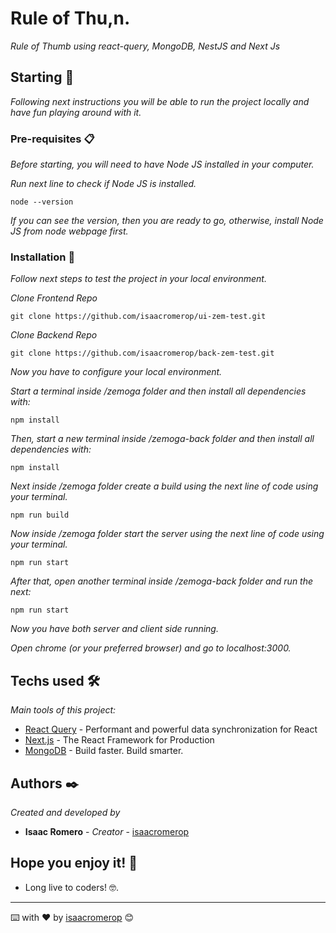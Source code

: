 # Rule of Thu,n.

_Rule of Thumb using react-query, MongoDB, NestJS and Next Js_

## Starting 🚀

_Following next instructions you will be able to run the project locally and have fun playing around with it._

### Pre-requisites 📋

_Before starting, you will need to have Node JS installed in your computer._

_Run next line to check if Node JS is installed._

```
node --version
```

_If you can see the version, then you are ready to go, otherwise, install Node JS from node webpage first._

### Installation 🔧

_Follow next steps to test the project in your local environment._

_Clone Frontend Repo_

```
git clone https://github.com/isaacromerop/ui-zem-test.git
```

_Clone Backend Repo_

```
git clone https://github.com/isaacromerop/back-zem-test.git
```

_Now you have to configure your local environment._

_Start a terminal inside /zemoga folder and then install all dependencies with:_

```
npm install
```

_Then, start a new terminal inside /zemoga-back folder and then install all dependencies with:_

```
npm install
```

_Next inside /zemoga folder create a build using the next line of code using your terminal._

```
npm run build
```

_Now inside /zemoga folder start the server using the next line of code using your terminal._

```
npm run start
```

_After that, open another terminal inside /zemoga-back folder and run the next:_

```
npm run start
```

_Now you have both server and client side running._

_Open chrome (or your preferred browser) and go to localhost:3000._

## Techs used 🛠️

_Main tools of this project:_

- [React Query](https://react-query.tanstack.com/) - Performant and powerful data synchronization for React
- [Next.js](https://nextjs.org/) - The React Framework for Production
- [MongoDB](https://www.mysql.com/) - Build faster. Build smarter.​​

## Authors ✒️

_Created and developed by_

- **Isaac Romero** - _Creator_ - [isaacromerop](https://github.com/isaacromerop)

## Hope you enjoy it! 🎁

- Long live to coders! 🤓.

---

⌨️ with ❤️ by [isaacromerop](https://github.com/isaacromerop) 😊
